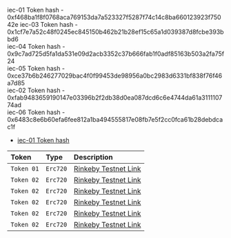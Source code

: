 iec-01 Token hash - 0xf468ba1f8f0768aca769153da7a523327f5287f74c14c8ba660123923f75042e 
iec-03 Token hash - 0x1cf7e7a52c48f0245ec845150b462b21b28ef15c65a1d039387d8fcbe393bbd6  
iec-04 Token hash - 0x9c7ad725d5fa1da531e09d2acb3352c37b666fab1f0adf85163b503a2fa75f24  
iec-05 Token hash - 0xce37b6b246277029bac4f0f99453de98956a0bc2983d6331bf838f76f46a7d85  
iec-02 Token hash - 0xfab9483659190147e03396b2f2db38d0ea087dcd6c6e4744da61a311110774ad  
iec-06 Token hash - 0x6483c8e6b60efa6fee812a1ba494555817e08fb7e5f2cc0fca61b28debdcac1f 

 - [iec-01 Token hash](0xf468ba1f8f0768aca769153da7a523327f5287f74c14c8ba660123923f75042e)

| Token         | Type     | Description                       |
| :--------     | :------- | :-------------------------------- |
| `Token 01`    | `Erc720` | [Rinkeby Testnet Link](https://ropsten.etherscan.io/tx/0xf468ba1f8f0768aca769153da7a523327f5287f74c14c8ba660123923f75042e)|
| `Token 02`    | `Erc720` | [Rinkeby Testnet Link](https://ropsten.etherscan.io/tx/0x1cf7e7a52c48f0245ec845150b462b21b28ef15c65a1d039387d8fcbe393bbd6)|
| `Token 02`    | `Erc720` | [Rinkeby Testnet Link](https://ropsten.etherscan.io/tx/0x9c7ad725d5fa1da531e09d2acb3352c37b666fab1f0adf85163b503a2fa75f24)|
| `Token 02`    | `Erc720` | [Rinkeby Testnet Link](https://ropsten.etherscan.io/tx/0xce37b6b246277029bac4f0f99453de98956a0bc2983d6331bf838f76f46a7d85)|
| `Token 02`    | `Erc720` | [Rinkeby Testnet Link](https://ropsten.etherscan.io/tx/0xfab9483659190147e03396b2f2db38d0ea087dcd6c6e4744da61a311110774ad)|
| `Token 02`    | `Erc720` | [Rinkeby Testnet Link](https://ropsten.etherscan.io/tx/0x6483c8e6b60efa6fee812a1ba494555817e08fb7e5f2cc0fca61b28debdcac1f)|

